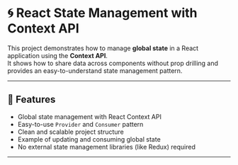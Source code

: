 # 🌀 React State Management with Context API

This project demonstrates how to manage **global state** in a React application using the **Context API**.  
It shows how to share data across components without prop drilling and provides an easy-to-understand state management pattern.

---

## 🚀 Features
- Global state management with React Context API
- Easy-to-use `Provider` and `Consumer` pattern
- Clean and scalable project structure
- Example of updating and consuming global state
- No external state management libraries (like Redux) required

---